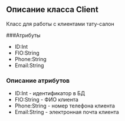 ## Описание класса Client 
Класс для работы с клиентами тату-салон

###Атрибуты 
+ ID:Int
+ FIO:String
+ Phone:String
+ Email:String 


### Описание атрибутов
+ ID:Int - идентификатор в БД
+ FIO:String - ФИО клиента
+ Phone:String - номер телефона клиента 
+ Email:String  - электронная почта клиента